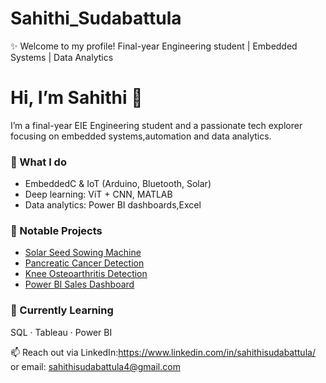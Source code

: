 # Sahithi_Sudabattula
✨ Welcome to my profile! Final-year Engineering student | Embedded Systems | Data Analytics

# Hi, I’m Sahithi 👋

I’m a final-year EIE Engineering student and a passionate tech explorer focusing on embedded systems,automation and data analytics.

### 🚀 What I do
- EmbeddedC & IoT (Arduino, Bluetooth, Solar)
- Deep learning: ViT + CNN, MATLAB
- Data analytics: Power BI dashboards,Excel

### 🔧 Notable Projects
- [Solar Seed Sowing Machine](https://github.com/SahithiSudabattula/solar-seed-sowing-machine)
- [Pancreatic Cancer Detection](https://github.com/SahithiSudabattula/pancreatic-cancer-detection)
- [Knee Osteoarthritis Detection](https://github.com/SahithiSudabattula/knee-osteoarthritis-detection)
- [Power BI Sales Dashboard](https://github.com/SahithiSudabattula/powerbi-sales-dashboard)

### 🔭 Currently Learning
SQL · Tableau · Power BI

📫 Reach out via LinkedIn:https://www.linkedin.com/in/sahithisudabattula/ or email: sahithisudabattula4@gmail.com


